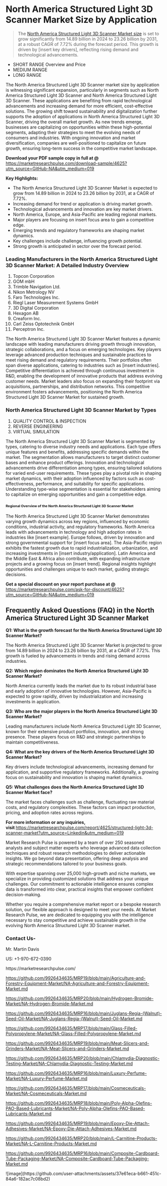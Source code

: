 <h1>North America Structured Light 3D Scanner Market&nbsp;Size by Application</h1><blockquote><p>The <a href="https://marketresearchpulse.com/download-sample/4625?utm_source=GitHub-NA&amp;utm_medium=019">North America Structured Light 3D Scanner Market size</a> is set to grow significantly from 14.89 billion in 2024 to 23.26 billion by 2031, at a robust CAGR of 7.72% during the forecast period. This growth is driven by [insert key drivers], reflecting rising demand and technological advancements.</p></blockquote><ul><li>SHORT RANGE Overview and Price <li> MEDIUM RANGE <li> LONG RANGE</li></ul><p>The North America Structured Light 3D Scanner market size by application is witnessing significant expansion, particularly in segments such as North America Structured Light 3D Scanner and North America Structured Light 3D Scanner. These applications are benefiting from rapid technological advancements and increasing demand for more efficient, cost-effective solutions. The growing shift toward sustainability and digitalization further supports the adoption of applications in North America Structured Light 3D Scanner, driving the overall market growth. As new trends emerge, businesses are capitalizing on opportunities within these high-potential segments, adapting their strategies to meet the evolving needs of consumers and industries. With ongoing innovation and market diversification, companies are well-positioned to capitalize on future growth, ensuring long-term success in the competitive market landscape.</p><p><strong>Download your PDF sample copy in full at @ </strong><a href="https://marketresearchpulse.com/download-sample/4625?utm_source=GitHub-NA&amp;utm_medium=019">https://marketresearchpulse.com/download-sample/4625?utm_source=GitHub-NA&amp;utm_medium=019</a></p><p><strong>Key Highlights: </strong></p><ul><li>The North America Structured Light 3D Scanner Market is expected to grow from 14.89 billion in 2024 to 23.26 billion by 2031, at a CAGR of 7.72%.</li><li>Increasing demand for trend or application is driving market growth.</li><li>Technological advancements and innovation are key market drivers.</li><li>North America, Europe, and Asia-Pacific are leading regional markets.</li><li>Major players are focusing on insert focus area to gain a competitive edge.</li><li>Emerging trends and regulatory frameworks are shaping market dynamics.</li><li>Key challenges include challenge, influencing growth potential.</li><li>Strong growth is anticipated in sector over the forecast period.</li></ul><h3>Leading Manufacturers in the North America Structured Light 3D Scanner Market: A Detailed Industry Overview</h3><ol><li>Topcon Corporation</li><li>GOM mbH</li><li>Trimble Navigation Ltd.</li><li>Nikon Metrology NV</li><li>Faro Technologies Inc.</li><li>Riegl Laser Measurement Systems GmbH</li><li>3D Digital Corporation</li><li>Hexagon AB</li><li>Creaform Inc.</li><li>Carl Zeiss Optotechnik GmbH</li><li>Perceptron Inc.</li></ol><div class="flex max-w-full flex-col flex-grow"><div class="min-h-8 text-message flex w-full flex-col items-end gap-2 whitespace-normal break-words [.text-message+&amp;]:mt-5" dir="auto" data-message-author-role="assistant" data-message-id="fd8432e4-4910-450d-b182-61b7bfb0a01f" data-message-model-slug="gpt-4o"><div class="flex w-full flex-col gap-1 empty:hidden first:pt-[3px]"><div class="markdown prose w-full break-words dark:prose-invert light"><p>The North America Structured Light 3D Scanner Market features a dynamic landscape with leading manufacturers driving growth through innovation, strategic collaborations, and a focus on emerging technologies. Key players leverage advanced production techniques and sustainable practices to meet rising demand and regulatory requirements. Their portfolios often span diverse applications, catering to industries such as [insert industries]. Competitive differentiation is achieved through continuous investment in R&amp;D, enabling the development of innovative products that address evolving customer needs. Market leaders also focus on expanding their footprint via acquisitions, partnerships, and distribution networks. This competitive environment fosters advancements, positioning the North America Structured Light 3D Scanner Market for sustained growth.</p></div></div></div></div><h3>North America Structured Light 3D Scanner Market by Types</h3><ol><li>QUALITY CONTROL & INSPECTION <li> REVERSE ENGINEERING <li> VIRTUAL SIMULATION</li></ol><div class="flex max-w-full flex-col flex-grow"><div class="min-h-8 text-message flex w-full flex-col items-end gap-2 whitespace-normal break-words [.text-message+&amp;]:mt-5" dir="auto" data-message-author-role="assistant" data-message-id="084470be-0bb7-4664-bddf-5156b4f41249" data-message-model-slug="gpt-4o-mini"><div class="flex w-full flex-col gap-1 empty:hidden first:pt-[3px]"><div class="markdown prose w-full break-words dark:prose-invert light"><p>The North America Structured Light 3D Scanner Market is segmented by types, catering to diverse industry needs and applications. Each type offers unique features and benefits, addressing specific demands within the market. The segmentation allows manufacturers to target distinct customer bases and enhance product offerings. Innovation and technological advancements drive differentiation among types, ensuring tailored solutions for varied end-user requirements. These types play a pivotal role in shaping market dynamics, with their adoption influenced by factors such as cost-effectiveness, performance, and suitability for specific applications. Understanding type-wise segmentation is essential for stakeholders aiming to capitalize on emerging opportunities and gain a competitive edge.</p></div></div></div></div><h3><span style="font-size: 11px;">Regional Overview of the North America Structured Light 3D Scanner Market</span></h3><div class="flex max-w-full flex-col flex-grow"><div class="min-h-8 text-message flex w-full flex-col items-end gap-2 whitespace-normal break-words [.text-message+&amp;]:mt-5" dir="auto" data-message-author-role="assistant" data-message-id="e9038762-ce64-4e30-91c9-9bd413514231" data-message-model-slug="gpt-4o-mini"><div class="flex w-full flex-col gap-1 empty:hidden first:pt-[3px]"><div class="markdown prose w-full break-words dark:prose-invert light"><p>The North America Structured Light 3D Scanner Market demonstrates varying growth dynamics across key regions, influenced by economic conditions, industrial activity, and regulatory frameworks. North America leads with advancements in technology and high adoption rates in industries like [insert example]. Europe follows, driven by innovation and strong governmental support for [insert focus area]. The Asia-Pacific region exhibits the fastest growth due to rapid industrialization, urbanization, and increasing investments in [insert industry/application]. Latin America and the Middle East &amp; Africa also contribute, with expanding infrastructure projects and a growing focus on [insert trend]. Regional insights highlight opportunities and challenges unique to each market, guiding strategic decisions.</p></div></div></div></div><p><strong>Get a special discount on your report purchase at @ </strong><a href="https://marketresearchpulse.com/ask-for-discount/4625?utm_source=GitHub-NA&amp;utm_medium=019">https://marketresearchpulse.com/ask-for-discount/4625?utm_source=GitHub-NA&amp;utm_medium=019</a></p><h2>Frequently Asked Questions (FAQ) in the North America Structured Light 3D Scanner Market</h2><p><strong>Q1: What is the growth forecast for the North America Structured Light 3D Scanner Market?</strong></p><p>The North America Structured Light 3D Scanner Market is projected to grow from 14.89 billion in 2024 to 23.26 billion by 2031, at a CAGR of 7.72%. This growth is fueled by advancements in trends and rising demand across industries.</p><p><strong>Q2: Which region dominates the North America Structured Light 3D Scanner Market?</strong></p><p>North America currently leads the market due to its robust industrial base and early adoption of innovative technologies. However, Asia-Pacific is expected to grow rapidly, driven by industrialization and increasing investments in application.</p><p><strong>Q3: Who are the major players in the North America Structured Light 3D Scanner Market?</strong></p><p>Leading manufacturers include North America Structured Light 3D Scanner, known for their extensive product portfolios, innovation, and strong presence. These players focus on R&amp;D and strategic partnerships to maintain competitiveness.</p><p><strong>Q4: What are the key drivers of the North America Structured Light 3D Scanner Market?</strong></p><p>Key drivers include technological advancements, increasing demand for application, and supportive regulatory frameworks. Additionally, a growing focus on sustainability and innovation is shaping market dynamics.</p><p><strong>Q5: What challenges does the North America Structured Light 3D Scanner Market face?</strong></p><p>The market faces challenges such as challenge, fluctuating raw material costs, and regulatory complexities. These factors can impact production, pricing, and adoption rates across regions.</p><p><strong>For more information or any inquiries, visit&nbsp;</strong><a href="https://marketresearchpulse.com/report/4625/structured-light-3d-scanner-market?utm_source=Linkedin&utm_medium=019">https://marketresearchpulse.com/report/4625/structured-light-3d-scanner-market?utm_source=Linkedin&utm_medium=019</a></p><p>Market Research Pulse is powered by a team of over 250 seasoned analysts and subject matter experts who leverage advanced data collection techniques and robust research methodologies to deliver actionable insights. We go beyond data presentation, offering deep analysis and strategic recommendations tailored to your business goals.</p><p>With expertise spanning over 25,000 high-growth and niche markets, we specialize in providing customized solutions that address your unique challenges. Our commitment to actionable intelligence ensures complex data is transformed into clear, practical insights that empower confident decision-making.</p><p>Whether you require a comprehensive market report or a bespoke research solution, our flexible approach is designed to meet your needs. At Market Research Pulse, we are dedicated to equipping you with the intelligence necessary to stay competitive and achieve sustainable growth in the evolving North America Structured Light 3D Scanner market.</p><h3><strong>Contact Us-</strong></h3><p>Mr. Martin Davis</p><p>US: +1-970-672-0390</p><p>https://marketresearchpulse.com/</p><p><a href="https://github.com/9926434635/MRP19/blob/main/Agriculture-and-Forestry-Equipment-Market/NA-Agriculture-and-Forestry-Equipment-Market.md">https://github.com/9926434635/MRP19/blob/main/Agriculture-and-Forestry-Equipment-Market/NA-Agriculture-and-Forestry-Equipment-Market.md</a></p><p><a href="https://github.com/9926434635/MRP20/blob/main/Hydrogen-Bromide-Market/NA-Hydrogen-Bromide-Market.md">https://github.com/9926434635/MRP20/blob/main/Hydrogen-Bromide-Market/NA-Hydrogen-Bromide-Market.md</a></p><p><a href="https://github.com/9926434635/MRP16/blob/main/Juglans-Regia-(Walnut)-Seed-Oil-Market/NA-Juglans-Regia-(Walnut)-Seed-Oil-Market.md">https://github.com/9926434635/MRP16/blob/main/Juglans-Regia-(Walnut)-Seed-Oil-Market/NA-Juglans-Regia-(Walnut)-Seed-Oil-Market.md</a></p><p><a href="https://github.com/9926434635/MRP17/blob/main/Glass-Filled-Polypropylene-Market/NA-Glass-Filled-Polypropylene-Market.md">https://github.com/9926434635/MRP17/blob/main/Glass-Filled-Polypropylene-Market/NA-Glass-Filled-Polypropylene-Market.md</a></p><p><a href="https://github.com/9926434635/MRP19/blob/main/Meat-Slicers-and-Grinders-Market/NA-Meat-Slicers-and-Grinders-Market.md">https://github.com/9926434635/MRP19/blob/main/Meat-Slicers-and-Grinders-Market/NA-Meat-Slicers-and-Grinders-Market.md</a></p><p><a href="https://github.com/9926434635/MRP20/blob/main/Chlamydia-Diagnostic-Testing-Market/NA-Chlamydia-Diagnostic-Testing-Market.md">https://github.com/9926434635/MRP20/blob/main/Chlamydia-Diagnostic-Testing-Market/NA-Chlamydia-Diagnostic-Testing-Market.md</a></p><p><a href="https://github.com/9926434635/MRP16/blob/main/Luxury-Perfume-Market/NA-Luxury-Perfume-Market.md">https://github.com/9926434635/MRP16/blob/main/Luxury-Perfume-Market/NA-Luxury-Perfume-Market.md</a></p><p><a href="https://github.com/9926434635/MRP17/blob/main/Cosmeceuticals-Market/NA-Cosmeceuticals-Market.md">https://github.com/9926434635/MRP17/blob/main/Cosmeceuticals-Market/NA-Cosmeceuticals-Market.md</a></p><p><a href="https://github.com/9926434635/MRP18/blob/main/Poly-Alpha-Olefins-PAO-Based-Lubricants-Market/NA-Poly-Alpha-Olefins-PAO-Based-Lubricants-Market.md">https://github.com/9926434635/MRP18/blob/main/Poly-Alpha-Olefins-PAO-Based-Lubricants-Market/NA-Poly-Alpha-Olefins-PAO-Based-Lubricants-Market.md</a></p><p><a href="https://github.com/9926434635/MRP19/blob/main/Epoxy-Die-Attach-Adhesives-Market/NA-Epoxy-Die-Attach-Adhesives-Market.md">https://github.com/9926434635/MRP19/blob/main/Epoxy-Die-Attach-Adhesives-Market/NA-Epoxy-Die-Attach-Adhesives-Market.md</a></p><p><a href="https://github.com/9926434635/MRP20/blob/main/L-Carnitine-Products-Market/NA-L-Carnitine-Products-Market.md">https://github.com/9926434635/MRP20/blob/main/L-Carnitine-Products-Market/NA-L-Carnitine-Products-Market.md</a></p><p><a href="https://github.com/9926434635/MRP16/blob/main/Composite-Cardboard-Tube-Packaging-Market/NA-Composite-Cardboard-Tube-Packaging-Market.md">https://github.com/9926434635/MRP16/blob/main/Composite-Cardboard-Tube-Packaging-Market/NA-Composite-Cardboard-Tube-Packaging-Market.md</a></p>
![image](https://github.com/user-attachments/assets/37e61eca-b661-451c-84a6-182ac7c08bd2)
